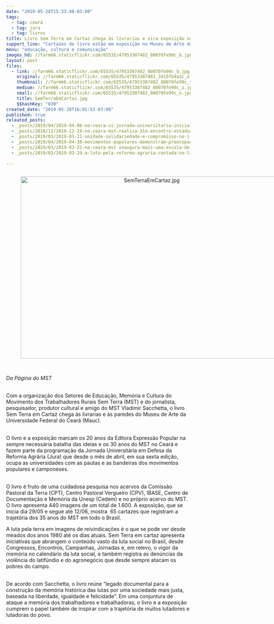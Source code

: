 ```yaml
---
date: "2019-05-28T15:33:48-03:00"
tags:
  - tag: ceará
  - tag: jura
  - tag: livros
title: Livro Sem Terra em Cartaz chega às livrarias e vira exposição no Ceará
support_line: "Cartazes do livro estão em exposição no Museu de Arte da Universidade Federal do Ceará "
menu: "educação, cultura e comunicação"
images_hd: //farm66.staticflickr.com/65535/47953307482_80070fe99c_b.jpg
layout: post
files:
  - link: //farm66.staticflickr.com/65535/47953307482_80070fe99c_b.jpg
    original: //farm66.staticflickr.com/65535/47953307482_3415fb4a3c_o.jpg
    thumbnail: //farm66.staticflickr.com/65535/47953307482_80070fe99c_t.jpg
    medium: //farm66.staticflickr.com/65535/47953307482_80070fe99c_z.jpg
    small: //farm66.staticflickr.com/65535/47953307482_80070fe99c_n.jpg
    title: SemTerraEmCartaz.jpg
    $$hashKey: "030"
created_date: "2019-05-28T16:01:53-03:00"
published: true
releated_posts:
  - _posts/2019/04/2019-04-08-no-ceara-vi-jornada-universitaria-inicia-com-presenca-das-matriarcas-da-luta-pela-terra.md
  - _posts/2018/12/2018-12-19-no-ceara-mst-realiza-31o-encontro-estadual.md
  - _posts/2019/03/2019-03-11-unidade-solidariedade-e-compromisso-no-i-encontro-dos-amigos-as-do-mst-no-ceara.md
  - _posts/2019/04/2019-04-30-movimentos-populares-demonstram-preocupacao-com-rumos-do-brasil.md
  - _posts/2019/03/2019-03-22-no-ceara-mst-inaugura-mais-uma-escola-de-ensino-medio-do-campo.md
  - _posts/2019/03/2019-03-29-a-luta-pela-reforma-agraria-contada-no-livro-sem-terra-em-cartaz.md

---
```

<div style="text-align:center">
<figure class="image" style="display:inline-block"><img alt="SemTerraEmCartaz.jpg" height="498" src="//farm66.staticflickr.com/65535/47953307482_80070fe99c_b.jpg" width="700" />
<figcaption></figcaption>
</figure>
</div>

<p><br />
<em>Da P&aacute;gina do MST</em><br />
&nbsp;</p>

<p>Com a organiza&ccedil;&atilde;o dos Setores de Educa&ccedil;&atilde;o, Mem&oacute;ria e Cultura do Movimento dos Trabalhadores Rurais Sem Terra (MST) e do jornalista, pesquisador, produtor cultural e amigo do MST Vladimir Sacchetta, o livro Sem Terra em Cartaz chega &agrave;s livrarias e &agrave;s paredes do Museu de Arte da Universidade Federal do Cear&aacute; (Mauc).</p>

<p><br />
O livro e a exposi&ccedil;&atilde;o marcam os 20 anos da Editora Express&atilde;o Popular na sempre necess&aacute;ria batalha das ideias e os 30 anos do MST no Cear&aacute; e fazem parte da programa&ccedil;&atilde;o da Jornada Universit&aacute;ria em Defesa da Reforma Agr&aacute;ria (Jura) que desde o m&ecirc;s de abril, em sua sexta edi&ccedil;&atilde;o, ocupa as universidades com as pautas e as bandeiras dos movimentos populares e camponeses.<br />
&nbsp;</p>

<p>O livro &eacute; fruto de uma cuidadosa pesquisa nos acervos da Comiss&atilde;o Pastoral da Terra (CPT), Centro Pastoral Vergueiro (CPV), IBASE, Centro de Documenta&ccedil;&atilde;o e Mem&oacute;ria da Unesp (Cedem) e no pr&oacute;prio acervo do MST.&nbsp; O livro apresenta 440 imagens de um total de 1.600. A exposi&ccedil;&atilde;o, que se inicia dia 29/05 e segue at&eacute; 12/06, mostra&nbsp; 65 cartazes que registram a trajet&oacute;ria dos 35 anos do MST em todo o Brasil.</p>

<p>A luta pela terra em imagens de reivindica&ccedil;&otilde;es &eacute; o que se pode ver desde meados dos anos 1980 at&eacute; os dias atuais. Sem Terra em cartaz apresenta iniciativas que abrangem o conte&uacute;do vasto da luta social no Brasil, desde Congressos, Encontros, Campanhas, Jornadas e, em relevo, o vigor da mem&oacute;ria no calend&aacute;rio da luta social, e tamb&eacute;m registra as den&uacute;ncias da viol&ecirc;ncia do latif&uacute;ndio e do agroneg&oacute;cio que desde sempre atacam os pobres do campo.<br />
&nbsp;</p>

<p>De acordo com Sacchetta, o livro re&uacute;ne &ldquo;legado documental para a constru&ccedil;&atilde;o da mem&oacute;ria hist&oacute;rica das lutas por uma sociedade mais justa, baseada na liberdade, igualdade e felicidade&rdquo;. Em uma conjuntura de ataque a mem&oacute;ria dos trabalhadores e trabalhadoras, o livro e a exposi&ccedil;&atilde;o cumprem o papel tamb&eacute;m de inspirar com a trajet&oacute;ria de muitos lutadores e lutadoras do povo.</p>
